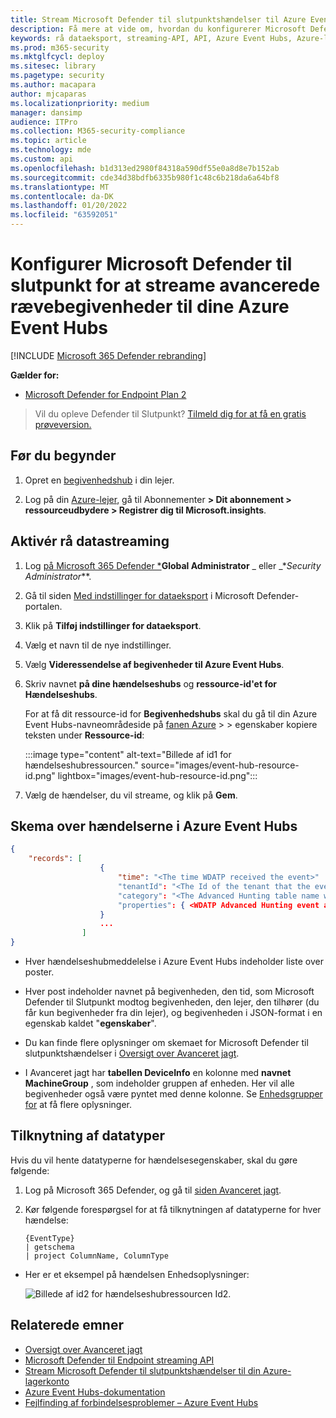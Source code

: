 ```yaml
---
title: Stream Microsoft Defender til slutpunktshændelser til Azure Event Hubs
description: Få mere at vide om, hvordan du konfigurerer Microsoft Defender til slutpunkt for at streame avancerede jagtbegivenheder til din Event Hub.
keywords: rå dataeksport, streaming-API, API, Azure Event Hubs, Azure-lager, lagerkonto, Avanceret jagt, rå datadeling
ms.prod: m365-security
ms.mktglfcycl: deploy
ms.sitesec: library
ms.pagetype: security
ms.author: macapara
author: mjcaparas
ms.localizationpriority: medium
manager: dansimp
audience: ITPro
ms.collection: M365-security-compliance
ms.topic: article
ms.technology: mde
ms.custom: api
ms.openlocfilehash: b1d313ed2980f84318a590df55e0a8d8e7b152ab
ms.sourcegitcommit: cde34d38bdfb6335b980f1c48c6b218da6a64bf8
ms.translationtype: MT
ms.contentlocale: da-DK
ms.lasthandoff: 01/20/2022
ms.locfileid: "63592051"
---
```

# <a name="configure-microsoft-defender-for-endpoint-to-stream-advanced-hunting-events-to-your-azure-event-hubs"></a>Konfigurer Microsoft Defender til slutpunkt for at streame avancerede rævebegivenheder til dine Azure Event Hubs

[!INCLUDE [Microsoft 365 Defender rebranding](../../includes/microsoft-defender.md)]

**Gælder for:**

- [Microsoft Defender for Endpoint Plan 2](https://go.microsoft.com/fwlink/p/?linkid=2154037)

> Vil du opleve Defender til Slutpunkt? [Tilmeld dig for at få en gratis prøveversion.](https://signup.microsoft.com/create-account/signup?products=7f379fee-c4f9-4278-b0a1-e4c8c2fcdf7e&ru=https://aka.ms/MDEp2OpenTrial?ocid=docs-wdatp-configuresiem-abovefoldlink)

## <a name="before-you-begin"></a>Før du begynder

1. Opret en [begivenhedshub](/azure/event-hubs/) i din lejer.

2. Log på din [Azure-lejer](https://ms.portal.azure.com/), gå til Abonnementer **> Dit abonnement > ressourceudbydere > Registrer dig til Microsoft.insights**.

## <a name="enable-raw-data-streaming"></a>Aktivér rå datastreaming

1. Log [på Microsoft 365 Defender *](https://security.microsoft.com)**Global Administrator** _ eller _*_Security Administrator_**.

2. Gå til siden [Med indstillinger for dataeksport](https://security.microsoft.com/interoperability/dataexport) i Microsoft Defender-portalen.

3. Klik på **Tilføj indstillinger for dataeksport**.

4. Vælg et navn til de nye indstillinger.

5. Vælg **Videressendelse af begivenheder til Azure Event Hubs**.

6. Skriv navnet **på dine hændelseshubs** og **ressource-id'et for Hændelseshubs**.

   For at få dit ressource-id for **Begivenhedshubs** skal du gå til din Azure Event Hubs-navneområdeside på [fanen Azure](https://ms.portal.azure.com/) > \> egenskaber kopiere teksten under **Ressource-id**:

   :::image type="content" alt-text="Billede af id1 for hændelseshubressourcen." source="images/event-hub-resource-id.png" lightbox="images/event-hub-resource-id.png":::

7. Vælg de hændelser, du vil streame, og klik på **Gem**.

## <a name="the-schema-of-the-events-in-azure-event-hubs"></a>Skema over hændelserne i Azure Event Hubs

```json
{
    "records": [
                    {
                        "time": "<The time WDATP received the event>"
                        "tenantId": "<The Id of the tenant that the event belongs to>"
                        "category": "<The Advanced Hunting table name with 'AdvancedHunting-' prefix>"
                        "properties": { <WDATP Advanced Hunting event as Json> }
                    }
                    ...
                ]
}
```

- Hver hændelseshubmeddelelse i Azure Event Hubs indeholder liste over poster.

- Hver post indeholder navnet på begivenheden, den tid, som Microsoft Defender til Slutpunkt modtog begivenheden, den lejer, den tilhører (du får kun begivenheder fra din lejer), og begivenheden i JSON-format i en egenskab kaldet "**egenskaber**".

- Du kan finde flere oplysninger om skemaet for Microsoft Defender til slutpunktshændelser i [Oversigt over Avanceret jagt](advanced-hunting-overview.md).

- I Avanceret jagt har **tabellen DeviceInfo** en kolonne med **navnet MachineGroup** , som indeholder gruppen af enheden. Her vil alle begivenheder også være pyntet med denne kolonne. Se [Enhedsgrupper for](machine-groups.md) at få flere oplysninger.

## <a name="data-types-mapping"></a>Tilknytning af datatyper

Hvis du vil hente datatyperne for hændelsesegenskaber, skal du gøre følgende:

1. Log på Microsoft 365 Defender[,](https://security.microsoft.com) og gå til [siden Avanceret jagt](https://security.microsoft.com/hunting-package).

2. Kør følgende forespørgsel for at få tilknytningen af datatyperne for hver hændelse:

   ```kusto
   {EventType}
   | getschema
   | project ColumnName, ColumnType 
   ```

- Her er et eksempel på hændelsen Enhedsoplysninger:

  ![Billede af id2 for hændelseshubressourcen Id2.](images/machine-info-datatype-example.png)

## <a name="related-topics"></a>Relaterede emner

- [Oversigt over Avanceret jagt](advanced-hunting-overview.md)
- [Microsoft Defender til Endpoint streaming API](raw-data-export.md)
- [Stream Microsoft Defender til slutpunktshændelser til din Azure-lagerkonto](raw-data-export-storage.md)
- [Azure Event Hubs-dokumentation](/azure/event-hubs/)
- [Fejlfinding af forbindelsesproblemer – Azure Event Hubs](/azure/event-hubs/troubleshooting-guide)

